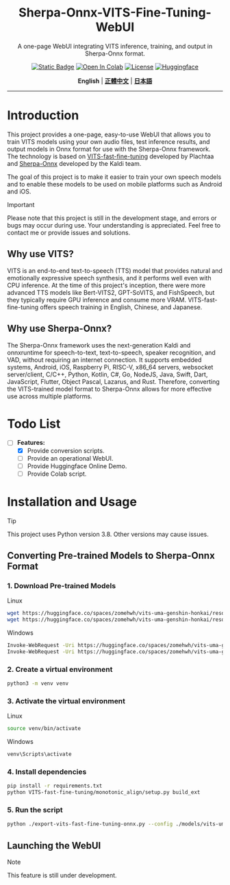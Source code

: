 <div align="center">
<h1>Sherpa-Onnx-VITS-Fine-Tuning-WebUI</h1>

A one-page WebUI integrating VITS inference, training, and output in Sherpa-Onnx format.

[![Static Badge](https://img.shields.io/badge/made_with-%F0%9F%92%96-red?style=for-the-badge&labelColor=orange)](https://github.com/anoneko777/sherpa-onnx-vits-fine-tuning-webui)
[![Open In Colab](https://img.shields.io/badge/Colab-F9AB00?style=for-the-badge&logo=googlecolab&color=525252)](https://github.com/anoneko777/sherpa-onnx-vits-fine-tuning-webui)
[![License](https://img.shields.io/badge/LICENSE-MIT-green.svg?style=for-the-badge)](https://github.com/anoneko777/sherpa-onnx-vits-fine-tuning-webui/blob/main/LICENSE)
[![Huggingface](https://img.shields.io/badge/🤗%20-online%20demo-yellow.svg?style=for-the-badge)](https://github.com/anoneko777/sherpa-onnx-vits-fine-tuning-webui)

**English** | [**正體中文**](./docs/README-zh.md) | [**日本語**](./docs/README-ja.md)

</div>

---

# Introduction
This project provides a one-page, easy-to-use WebUI that allows you to train VITS models using your own audio files, test inference results, and output models in Onnx format for use with the Sherpa-Onnx framework. The technology is based on [VITS-fast-fine-tuning](https://github.com/Plachtaa/VITS-fast-fine-tuning) developed by Plachtaa and [Sherpa-Onnx](https://github.com/k2-fsa/sherpa-onnx) developed by the Kaldi team.

The goal of this project is to make it easier to train your own speech models and to enable these models to be used on mobile platforms such as Android and iOS.

> [!IMPORTANT]  
> Please note that this project is still in the development stage, and errors or bugs may occur during use. Your understanding is appreciated. Feel free to contact me or provide issues and solutions.

## Why use VITS?
VITS is an end-to-end text-to-speech (TTS) model that provides natural and emotionally expressive speech synthesis, and it performs well even with CPU inference. At the time of this project's inception, there were more advanced TTS models like Bert-VITS2, GPT-SoVITS, and FishSpeech, but they typically require GPU inference and consume more VRAM. VITS-fast-fine-tuning offers speech training in English, Chinese, and Japanese.

## Why use Sherpa-Onnx?
The Sherpa-Onnx framework uses the next-generation Kaldi and onnxruntime for speech-to-text, text-to-speech, speaker recognition, and VAD, without requiring an internet connection. It supports embedded systems, Android, iOS, Raspberry Pi, RISC-V, x86_64 servers, websocket server/client, C/C++, Python, Kotlin, C#, Go, NodeJS, Java, Swift, Dart, JavaScript, Flutter, Object Pascal, Lazarus, and Rust. Therefore, converting the VITS-trained model format to Sherpa-Onnx allows for more effective use across multiple platforms.

# Todo List

- [ ] **Features:**
  - [x] Provide conversion scripts.
  - [ ] Provide an operational WebUI.
  - [ ] Provide Huggingface Online Demo.
  - [ ] Provide Colab script.

# Installation and Usage
> [!TIP]  
> This project uses Python version 3.8. Other versions may cause issues.

## Converting Pre-trained Models to Sherpa-Onnx Format
### 1. Download Pre-trained Models
Linux
```bash
wget https://huggingface.co/spaces/zomehwh/vits-uma-genshin-honkai/resolve/main/model/G_953000.pth -P models/vits-uma-genshin-honkai
wget https://huggingface.co/spaces/zomehwh/vits-uma-genshin-honkai/resolve/main/model/config.json -P models/vits-uma-genshin-honkai
```
Windows
```bash
Invoke-WebRequest -Uri https://huggingface.co/spaces/zomehwh/vits-uma-genshin-honkai/resolve/main/model/G_953000.pth -OutFile models/vits-uma-genshin-honkai/G_953000.pth
Invoke-WebRequest -Uri https://huggingface.co/spaces/zomehwh/vits-uma-genshin-honkai/resolve/main/model/config.json -OutFile models/vits-uma-genshin-honkai/config.json
```

### 2. Create a virtual environment
```bash
python3 -m venv venv
```

### 3. Activate the virtual environment
Linux
```bash
source venv/bin/activate
```
Windows
```bash
venv\Scripts\activate
```

### 4. Install dependencies
```bash
pip install -r requirements.txt
python VITS-fast-fine-tuning/monotonic_align/setup.py build_ext
```

### 5. Run the script

```bash
python ./export-vits-fast-fine-tuning-onnx.py --config ./models/vits-uma-genshin-honkai/config.json --checkpoint ./models/vits-uma-genshin-honkai/G_953000.pth
```

## Launching the WebUI
> [!NOTE]  
> This feature is still under development.

